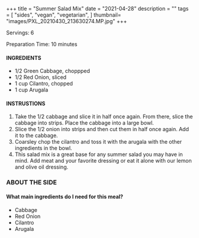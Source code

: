 +++
title = "Summer Salad Mix"
date = "2021-04-28"
description = ""
tags = [
    "sides",
    "vegan",
    "vegetarian",
]
thumbnail= "images/PXL_20210430_213630274.MP.jpg"
+++

Servings: 6 <!--more-->

Preparation Time: 10 minutes 

#### INGREDIENTS 

* 1/2 Green Cabbage, choppped 
* 1/2 Red Onion, sliced 
* 1 cup Cilantro, chopped
* 1 cup Arugala 
  
#### INSTRUSTIONS

1. Take the 1/2 cabbage and slice it in half once again. From there, slice the cabbage into strips. Place the cabbage into a large bowl.
2. Slice the 1/2 onion into strips and then cut them in half once again. Add it to the cabbage. 
3. Coarsley chop the cilantro and toss it with the arugala with the other ingredients in the bowl. 
4. This salad mix is a great base for any summer salad you may have in mind. Add meat and your favorite dressing or eat it alone with our lemon and olive oil dressing. 


### ABOUT THE SIDE

#### What main ingredients do I need for this meal?

* Cabbage 
* Red Onion 
* Cilantro 
* Arugala 
